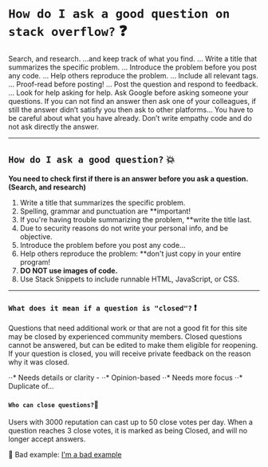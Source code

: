 
# `How do I ask a good question on stack overflow?` :question:
Search, and research. ...and keep track of what you find. ...
Write a title that summarizes the specific problem. ...
Introduce the problem before you post any code. ...
Help others reproduce the problem. ...
Include all relevant tags. ...
Proof-read before posting! ...
Post the question and respond to feedback. ...
Look for help asking for help.
Ask Google before asking someone your questions. If you can not find an answer then ask one of your colleagues, if still the answer didn’t satisfy you then ask to other platforms…
You have to be careful about what you have already. Don’t write empathy code and do not ask directly the answer. 

---

## `How do I ask a good question?` :boom:

**You need to check first if there is an answer before you ask a question. (Search, and research)**
1. Write a title that summarizes the specific problem.
2. Spelling, grammar and punctuation are **important! 
3. If you're having trouble summarizing the problem, **write the title last. 
4. Due to security reasons do not write your personal info, and be objective.
5. Introduce the problem before you post any code...
6. Help others reproduce the problem:  **don't just copy in your entire program! 
7. **DO NOT use images of code.** 
8. Use Stack Snippets to include runnable HTML, JavaScript, or CSS.

---

### `What does it mean if a question is "closed"?` :exclamation:
Questions that need additional work or that are not a good fit for this site may be closed by experienced community members. Closed questions cannot be answered, but can be edited to make them eligible for reopening. If your question is closed, you will receive private feedback on the reason why it was closed.

⋅⋅* Needs details or clarity -
⋅⋅* Opinion-based
⋅⋅* Needs more focus
⋅⋅* Duplicate of...

#### `Who can close questions?`:japanese_goblin:
Users with 3000 reputation can cast up to 50 close votes per day. When a question reaches 3 close votes, it is marked as being Closed, and will no longer accept answers. 

:see_no_evil: Bad example: [I'm a bad example]( https://stackoverflow.com/questions/63578399/how-can-i-make-my-memory-game-cards-accessible-with-a-keyboard) 


